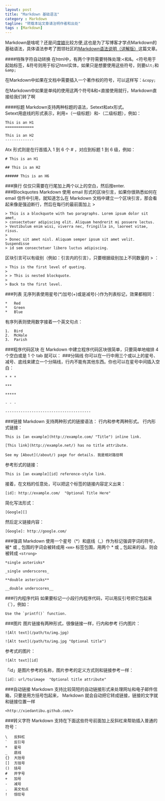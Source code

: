 ```yaml
---
layout: post
title: "Markdown 基础语法"
category : Markdown
tagline: "转载本站文章请注明作者和出处"
tags : [Markdown]
---
```


Markdown是啥呢？还是问[度娘](http://baike.baidu.com/view/2311114.htm "Markdown")比较方便,这也是为了写博客才学点Markdown的基础语法，具体语法参考了图领社区的[Markdown语法说明（详解版）](http://www.ituring.com.cn/article/504)这篇文章。

####特殊字符自动转换
在html中，有两个字符需要特殊处理:<和&。<符号用于起始标签，&符号则用于标记html实体，如果只是想要使用这些符号，则要`&lt;`和`&amp;`

在Markdown中如果在文档中需要插入一个著作权的符号，可以这样写：`&copy;`

在Markdown中如果是单纯的使用这两个符号&和<直接使用就行，Markdown直接给我们转了啊

####标题
Markdown支持两种标题的语法，Setext和atx形式。    
Setext用底线的形式表示，利用=（一级标题）和-（二级标题），例如：

	This is an H1
	=============

	This is an H2
	-------------

Atx 形式则是在行首插入 1 到 6 个 # ，对应到标题 1 到 6 级，例如：

	# This is an H1

	## This is an H2

	###### This is an H6

###换行
仅仅只需要在行尾加上两个以上的空白，然后按enter.  
###Blockquotes
Markdown 使用 email 形式的区块引言，如果你很熟悉如何在 email 信件中引用，就知道怎么在 Markdown 文档中建立一个区块引言，那会看起来像是强迫断行，然后在每行的最前面加上 >  

	> This is a blockquote with two paragraphs. Lorem ipsum dolor sit amet,
	> consectetuer adipiscing elit. Aliquam hendrerit mi posuere lectus.
	> Vestibulum enim wisi, viverra nec, fringilla in, laoreet vitae, risus.
	> 
	> Donec sit amet nisl. Aliquam semper ipsum sit amet velit. Suspendisse
	> id sem consectetuer libero luctus adipiscing.

区块引言可以有级别（例如：引言内的引言），只要根据级别加上不同数量的 > ：

	> This is the first level of quoting.
	>
	> > This is nested blockquote.
	>
	> Back to the first level.

###列表
无序列表使用星号(\*)加号(\+)或是减号(\-)作为列表标记，效果都相同：

	*   Red
	*   Green
	*   Blue

有序列表则使用数字接着一个英文句点：

	1.  Bird
	2.  McHale
	3.  Parish


        
###程序代码区块
在 Markdown 中建立程序代码区块很简单，只要简单地缩排 4 个空白或是 1 个 tab 就可以：
###分隔线
你可以在一行中用三个或以上的星号、减号、底线来建立一个分隔线，行内不能有其他东西。你也可以在星号中间插入空白：

	* * *

	***

	*****

	- - -

	---------------------------------------
###链接
Markdown 支持两种形式的链接语法： 行内和参考两种形式。
行内形式链接：

	This is [an example](http://example.com/ "Title") inline link.

	[This link](http://example.net/) has no title attribute.

	See my [About](/about/) page for details. 我是相对路径啊
参考形式的链接：

	This is [an example][id] reference-style link.

接着，在文档的任意处，可以把这个标签的链接内容定义出来：

	[id]: http://example.com/  "Optional Title Here"	

简化写法形式：

	[Google][]

然后定义链接内容：

	[Google]: http://google.com/

###强调
Markdown 使用一个星号（\*）和底线（\_）作为标记强调字词的符号，被\* 或 \_ 包围的字词会被转成用 `<em>` 标签包围，用两个 \* 或 \_ 包起来的话，则会被转成 `<strong>`

	*single asterisks*

	_single underscores_

	**double asterisks**

	__double underscores__

###行内程序代码
如果要标记一小段行内程序代码，可以用反引号把它包起来（\`），例如：

	Use the `printf()` function.

###图片
图片链接有两种形式，很像链接一样，行内和参考
行内图片：

	![Alt text](/path/to/img.jpg)

	![Alt text](/path/to/img.jpg "Optional title")
参考式的图片：

	![Alt text][id]
「id」是图片参考的名称，图片参考的定义方式则和链接参考一样：

	[id]: url/to/image  "Optional title attribute"
###自动链接
Markdown 支持比较简短的自动链接形式来处理网址和电子邮件信箱，只要是用方括号包起来， Markdown 就会自动把它转成链接，链接的文字就和链接位置一样

	<http://xiedantibu.github.com/>

###转义字符
Markdown 支持在下面这些符号前面加上反斜杠来帮助插入普通的符号：

	\   反斜杠
	`   反引号
	*   星号
	_   底线
	{}  大括号
	[]  方括号
	()  括号
	#   井字号
	+   加号
	-   减号
	.   英文句点
	!   惊叹号
